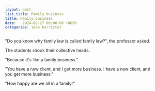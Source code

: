 ```yaml
---
layout: post
list_title: Family business
title: Family business
date:   2024-02-27 00:00:00 +0800
categories: joke barrister
---
```


"Do you know why family law is called family law?", the professor asked.

The students shook their collective heads.

"Because it's like a family business."

"You have a new client, and I get more business. I have a new client, and you get more business."

"How happy are we all in a family!"
